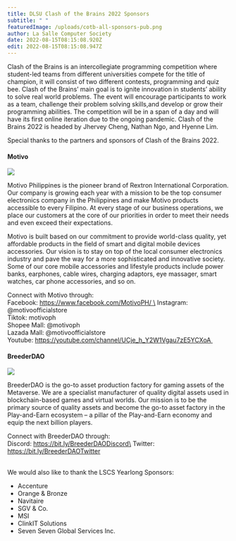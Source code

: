 ```yaml
---
title: DLSU Clash of the Brains 2022 Sponsors
subtitle: " "
featuredImage: /uploads/cotb-all-sponsors-pub.png
author: La Salle Computer Society
date: 2022-08-15T08:15:08.920Z
edit: 2022-08-15T08:15:08.947Z
---
```

<!--StartFragment-->

Clash of the Brains is an intercollegiate programming competition where student-led teams from different universities compete for the title of champion, it will consist of two different contests, programming and quiz bee. Clash of the Brains’ main goal is to ignite innovation in students’ ability to solve real world problems. The event will encourage participants to work as a team, challenge their problem solving skills,and develop or grow their programming abilities. The competition will be in a span of a day and will have its first online iteration due to the ongoing pandemic. Clash of the Brains 2022 is headed by Jhervey Cheng, Nathan Ngo, and Hyenne Lim.

Special thanks to the partners and sponsors of Clash of the Brains 2022.

#### **Motivo**

![](/uploads/motivo-red-with-tagline.png)

Motivo Philippines is the pioneer brand of Rextron International Corporation. Our company is growing each year with a mission to be the top consumer electronics company in the Philippines and make Motivo products accessible to every Filipino. At every stage of our business operations, we place our customers at the core of our priorities in order to meet their needs and even exceed their expectations. 

Motivo is built based on our commitment to provide world-class quality, yet affordable products in the field of smart and digital mobile devices accessories. Our vision is to stay on top of the local consumer electronics industry and pave the way for a more sophisticated and innovative society. Some of our core mobile accessories and lifestyle products include power banks, earphones, cable wires, charging adaptors, eye massager, smart watches, car phone accessories, and so on. 

Connect with Motivo through:\
Facebook: https://www.facebook.com/MotivoPH/ \
Instagram: @motivoofficialstore\
Tiktok: motivoph \
Shopee Mall: @motivoph\
Lazada Mall: @motivoofficialstore\
Youtube: https://youtube.com/channel/UCje_h_Y2W1Vgau7zE5YCXoA 



#### BreederDAO

![](/uploads/bdao-socmed-profile-pic-1.png)

BreederDAO is the go-to asset production factory for gaming assets of the Metaverse. We are a specialist manufacturer of quality digital assets used in blockchain-based games and virtual worlds. Our mission is to be the primary source of quality assets and become the go-to asset factory in the Play-and-Earn ecosystem – a pillar of the Play-and-Earn economy and equip the next billion players.

Connect with BreederDAO through:\
Discord: https://bit.ly/BreederDAODiscord\
Twitter: https://bit.ly/BreederDAOTwitter

\
We would also like to thank the LSCS Yearlong Sponsors:

* Accenture
* Orange & Bronze
* Navitaire
* SGV & Co.
* MSI
* ClinkIT Solutions
* Seven Seven Global Services Inc.



<!--EndFragment-->